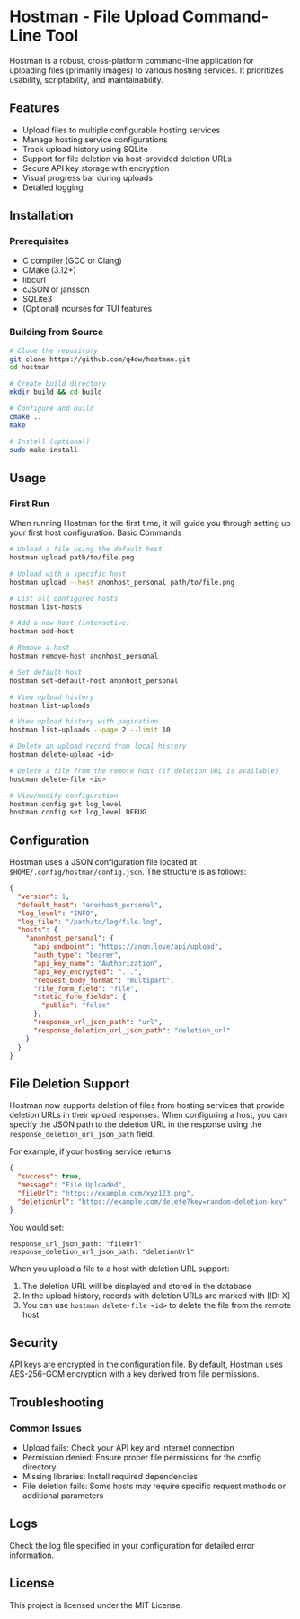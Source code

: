 # Hostman - File Upload Command-Line Tool

Hostman is a robust, cross-platform command-line application for uploading files (primarily images) to various hosting services. It prioritizes usability, scriptability, and maintainability.

## Features

- Upload files to multiple configurable hosting services
- Manage hosting service configurations
- Track upload history using SQLite
- Support for file deletion via host-provided deletion URLs
- Secure API key storage with encryption
- Visual progress bar during uploads
- Detailed logging

## Installation

### Prerequisites

- C compiler (GCC or Clang)
- CMake (3.12+)
- libcurl
- cJSON or jansson
- SQLite3
- (Optional) ncurses for TUI features

### Building from Source

```bash
# Clone the repository
git clone https://github.com/q4ow/hostman.git
cd hostman

# Create build directory
mkdir build && cd build

# Configure and build
cmake ..
make

# Install (optional)
sudo make install
```

## Usage
### First Run

When running Hostman for the first time, it will guide you through setting up your first host configuration.
Basic Commands
```bash
# Upload a file using the default host
hostman upload path/to/file.png

# Upload with a specific host
hostman upload --host anonhost_personal path/to/file.png

# List all configured hosts
hostman list-hosts

# Add a new host (interactive)
hostman add-host

# Remove a host
hostman remove-host anonhost_personal

# Set default host
hostman set-default-host anonhost_personal

# View upload history
hostman list-uploads

# View upload history with pagination
hostman list-uploads --page 2 --limit 10

# Delete an upload record from local history
hostman delete-upload <id>

# Delete a file from the remote host (if deletion URL is available)
hostman delete-file <id>

# View/modify configuration
hostman config get log_level
hostman config set log_level DEBUG
```

## Configuration

Hostman uses a JSON configuration file located at `$HOME/.config/hostman/config.json`. The structure is as follows:
```json
{
  "version": 1,
  "default_host": "anonhost_personal",
  "log_level": "INFO",
  "log_file": "/path/to/log/file.log",
  "hosts": {
    "anonhost_personal": {
      "api_endpoint": "https://anon.love/api/upload",
      "auth_type": "bearer",
      "api_key_name": "Authorization",
      "api_key_encrypted": "...",
      "request_body_format": "multipart",
      "file_form_field": "file",
      "static_form_fields": {
        "public": "false"
      },
      "response_url_json_path": "url",
      "response_deletion_url_json_path": "deletion_url"
    }
  }
}
```

## File Deletion Support

Hostman now supports deletion of files from hosting services that provide deletion URLs in their upload responses. When configuring a host, you can specify the JSON path to the deletion URL in the response using the `response_deletion_url_json_path` field.

For example, if your hosting service returns:

```json
{
  "success": true,
  "message": "File Uploaded",
  "fileUrl": "https://example.com/xyz123.png",
  "deletionUrl": "https://example.com/delete?key=random-deletion-key"
}
```

You would set:
```
response_url_json_path: "fileUrl"
response_deletion_url_json_path: "deletionUrl"
```

When you upload a file to a host with deletion URL support:
1. The deletion URL will be displayed and stored in the database
2. In the upload history, records with deletion URLs are marked with [ID: X]
3. You can use `hostman delete-file <id>` to delete the file from the remote host

## Security

API keys are encrypted in the configuration file. By default, Hostman uses AES-256-GCM encryption with a key derived from file permissions.

## Troubleshooting

### Common Issues

- Upload fails: Check your API key and internet connection
- Permission denied: Ensure proper file permissions for the config directory
- Missing libraries: Install required dependencies
- File deletion fails: Some hosts may require specific request methods or additional parameters

## Logs

Check the log file specified in your configuration for detailed error information.

## License

This project is licensed under the MIT License.